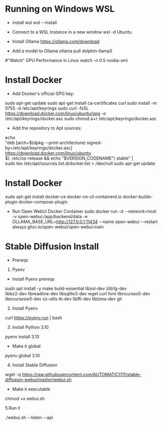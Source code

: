 # Running on Windows WSL
- install wsl
wsl --install

- Connect to a WSL Instance in a new window
wsl -d Ubuntu

- Install Ollama
https://ollama.com/download

- Add a model to Ollama
ollama pull dolphin-llama3

 

#"Watch" GPU Performance in Linux
watch -n 0.5 nvidia-smi

 

# Install Docker

- Add Docker's official GPG key:

sudo apt-get update
sudo apt-get install ca-certificates curl
sudo install -m 0755 -d /etc/apt/keyrings
sudo curl -fsSL https://download.docker.com/linux/ubuntu/gpg -o /etc/apt/keyrings/docker.asc
sudo chmod a+r /etc/apt/keyrings/docker.asc

- Add the repository to Apt sources:

echo \
"deb [arch=$(dpkg --print-architecture) signed-by=/etc/apt/keyrings/docker.asc] https://download.docker.com/linux/ubuntu \
$(. /etc/os-release && echo "$VERSION_CODENAME") stable" | \
sudo tee /etc/apt/sources.list.d/docker.list > /dev/null
sudo apt-get update

# Install Docker 

sudo apt-get install docker-ce docker-ce-cli containerd.io docker-buildx-plugin docker-compose-plugin

- Run Open WebUi Docker Container
sudo docker run -d --network=host -v open-webui:/app/backend/data -e OLLAMA_BASE_URL=http://127.0.0.1:11434 --name open-webui --restart always ghcr.io/open-webui/open-webui:main

 

# Stable Diffusion Install
- Prereqs
1. Pyenv
- Install Pyenv prereqs

sudo apt install -y make build-essential libssl-dev zlib1g-dev \
libbz2-dev libreadline-dev libsqlite3-dev wget curl llvm libncurses5-dev \
libncursesw5-dev xz-utils tk-dev libffi-dev liblzma-dev git

2. Install Pyenv

curl https://pyenv.run | bash

3. Install Python 3.10

pyenv install 3.10

- Make it global

pyenv global 3.10

 

4. Install Stable Diffusion

wget -q https://raw.githubusercontent.com/AUTOMATIC1111/stable-diffusion-webui/master/webui.sh

- Make it executable

chmod +x webui.sh

5.Run it

./webui.sh --listen --api
